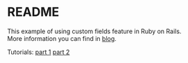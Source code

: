 # README

This example of using custom fields feature in Ruby on Rails.\
More information you can find in [blog](https://syndicode.com/blog).

Tutorials:
[part 1](https://syndicode.com/blog/manage-custom-fields-for-an-activerecord-object-in-rails/)
[part 2](https://syndicode.com/blog/manage-custom-fields-for-an-activerecord-object-in-rails-part-2/)



